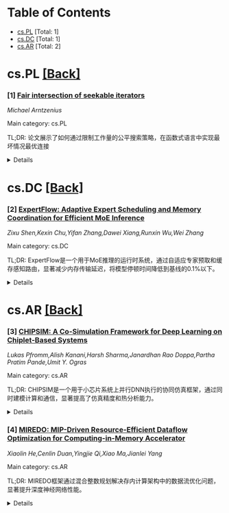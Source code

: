 <div id=toc></div>

# Table of Contents

- [cs.PL](#cs.PL) [Total: 1]
- [cs.DC](#cs.DC) [Total: 1]
- [cs.AR](#cs.AR) [Total: 2]


<div id='cs.PL'></div>

# cs.PL [[Back]](#toc)

### [1] [Fair intersection of seekable iterators](https://arxiv.org/abs/2510.26016)
*Michael Arntzenius*

Main category: cs.PL

TL;DR: 论文展示了如何通过限制工作量的公平搜索策略，在函数式语言中实现最坏情况最优连接


<details>
  <summary>Details</summary>
Motivation: 借鉴miniKanren相对于Prolog的语义进步，探索在函数式语言中实现公平且高效的搜索策略

Method: 使用有界工作量方法实现公平性，通过可搜索迭代器接口实现最坏情况最优连接

Result: 开发了一种优雅的组合方法，适用于函数式语言的浅层嵌入

Conclusion: 有界工作量的公平性概念不仅适用于逻辑编程，也能优雅地应用于实现数据库连接算法

Abstract: miniKanren's key semantic advance over Prolog is to implement a complete yet
efficient search strategy, fairly interleaving execution between disjuncts.
This fairness is accomplished by bounding how much work is done exploring one
disjunct before switching to the next. We show that the same idea -- fairness
via bounded work -- underlies an elegant compositional approach to implementing
worst-case optimal joins using a seekable iterator interface, suitable for
shallow embedding in functional languages.

</details>


<div id='cs.DC'></div>

# cs.DC [[Back]](#toc)

### [2] [ExpertFlow: Adaptive Expert Scheduling and Memory Coordination for Efficient MoE Inference](https://arxiv.org/abs/2510.26730)
*Zixu Shen,Kexin Chu,Yifan Zhang,Dawei Xiang,Runxin Wu,Wei Zhang*

Main category: cs.DC

TL;DR: ExpertFlow是一个用于MoE推理的运行时系统，通过自适应专家预取和缓存感知路由，显著减少内存传输延迟，将模型停顿时间降低到基线的0.1%以下。


<details>
  <summary>Details</summary>
Motivation: 现代GPU内存容量有限限制了大型语言模型的扩展，传统MoE推理方法因频繁参数传输引入高延迟，现有跨层预测策略缺乏跨硬件平台和负载的适应性。

Method: 结合自适应专家预取和缓存感知路由，利用传输带宽、参数维度和模型反馈等运行时统计持续调整预测范围，采用混合跨层预测方案融合预门控信息和中间计算状态来预测未来专家需求。

Result: 评估显示ExpertFlow将模型停顿时间减少到基线的0.1%以下，有效优化了严格内存约束下的MoE推理性能。

Conclusion: ExpertFlow通过自适应预取决策和与实际使用行为的对齐，有效减少了缓存未命中和专家交换引入的延迟，为内存受限环境下的MoE推理提供了高效解决方案。

Abstract: The expansion of large language models is increasingly limited by the
constrained memory capacity of modern GPUs. To mitigate this,
Mixture-of-Experts (MoE) architectures activate only a small portion of
parameters during inference, significantly lowering both memory demand and
computational overhead. However, conventional MoE inference approaches, which
select active experts independently at each layer, often introduce considerable
latency because of frequent parameter transfers between host and GPU memory. In
addition, current cross-layer prediction strategies, which are typically based
on fixed steps, lack adaptability across different hardware platforms and
workloads, thereby reducing their robustness and effectiveness.
  To address these challenges, we present ExpertFlow, a runtime system for MoE
inference that combines adaptive expert prefetching and cache-aware routing.
ExpertFlow continuously adjusts its prediction horizon for expert activation by
leveraging runtime statistics such as transfer bandwidth, parameter
dimensionality, and model feedback signals. Furthermore, it incorporates a
hybrid cross-layer prediction scheme that fuses pregating information with
intermediate computational states to anticipate future expert needs. By
adaptively refining prefetching decisions and aligning them with actual usage
behavior, ExpertFlow effectively decreases cache misses and removes latency
caused by expert swap-ins. Our evaluation demonstrates that ExpertFlow reduces
model stall time to less than 0.1% of the baseline, highlighting its capability
to optimize MoE inference under stringent memory constraints.

</details>


<div id='cs.AR'></div>

# cs.AR [[Back]](#toc)

### [3] [CHIPSIM: A Co-Simulation Framework for Deep Learning on Chiplet-Based Systems](https://arxiv.org/abs/2510.25958)
*Lukas Pfromm,Alish Kanani,Harsh Sharma,Janardhan Rao Doppa,Partha Pratim Pande,Umit Y. Ogras*

Main category: cs.AR

TL;DR: CHIPSIM是一个用于小芯片系统上并行DNN执行的协同仿真框架，通过同时建模计算和通信，显著提高了仿真精度和热分析能力。


<details>
  <summary>Details</summary>
Motivation: 传统单片芯片制造良率下降，无法满足数据密集型应用的计算、内存和通信需求，而小芯片架构提供了成本效益和可扩展性解决方案，但现有仿真方法缺乏所需的精度、速度和灵活性。

Method: 开发了CHIPSIM协同仿真框架，同时建模计算和通信，准确捕捉网络争用和流水线效应，并以微秒级粒度分析小芯片和片上网络功耗，进行精确瞬态热分析。

Result: 在均质/异构小芯片和不同片上网络架构上的广泛评估表明，该框架具有多功能性，精度提升高达340%，并具备功率/热分析能力。

Conclusion: CHIPSIM为小芯片系统上的DNN执行提供了一个准确、快速且灵活的仿真解决方案，解决了现有方法的局限性。

Abstract: Due to reduced manufacturing yields, traditional monolithic chips cannot keep
up with the compute, memory, and communication demands of data-intensive
applications, such as rapidly growing deep neural network (DNN) models.
Chiplet-based architectures offer a cost-effective and scalable solution by
integrating smaller chiplets via a network-on-interposer (NoI). Fast and
accurate simulation approaches are critical to unlocking this potential, but
existing methods lack the required accuracy, speed, and flexibility. To address
this need, this work presents CHIPSIM, a comprehensive co-simulation framework
designed for parallel DNN execution on chiplet-based systems. CHIPSIM
concurrently models computation and communication, accurately capturing network
contention and pipelining effects that conventional simulators overlook.
Furthermore, it profiles the chiplet and NoI power consumptions at microsecond
granularity for precise transient thermal analysis. Extensive evaluations with
homogeneous/heterogeneous chiplets and different NoI architectures demonstrate
the framework's versatility, up to 340% accuracy improvement, and power/thermal
analysis capability.

</details>


### [4] [MIREDO: MIP-Driven Resource-Efficient Dataflow Optimization for Computing-in-Memory Accelerator](https://arxiv.org/abs/2510.26463)
*Xiaolin He,Cenlin Duan,Yingjie Qi,Xiao Ma,Jianlei Yang*

Main category: cs.AR

TL;DR: MIREDO框架通过混合整数规划解决存内计算架构中的数据流优化问题，显著提升深度神经网络性能。


<details>
  <summary>Details</summary>
Motivation: 存内计算架构虽然能缓解数据移动瓶颈，但由于设计空间庞大和架构约束严格，现有优化方法无法充分利用其潜力，导致理论效率与实际系统效率存在明显差距。

Method: 提出MIREDO框架，将数据流优化建模为混合整数规划问题，采用分层硬件抽象和分析延迟模型来准确反映存内计算系统中的复杂数据传输行为。

Result: 评估结果显示MIREDO显著提升性能，在各种DNN模型和硬件设置下实现高达3.2倍的性能改进。

Conclusion: MIREDO通过联合建模工作负载特性、数据流策略和存内计算特定约束，系统性地探索设计空间，确定最优数据流配置。

Abstract: Computing-in-Memory (CIM) architectures have emerged as a promising solution
for accelerating Deep Neural Networks (DNNs) by mitigating data movement
bottlenecks. However, realizing the potential of CIM requires specialized
dataflow optimizations, which are challenged by an expansive design space and
strict architectural constraints. Existing optimization approaches often fail
to fully exploit CIM accelerators, leading to noticeable gaps between
theoretical and actual system-level efficiency. To address these limitations,
we propose the MIREDO framework, which formulates dataflow optimization as a
Mixed-Integer Programming (MIP) problem. MIREDO introduces a hierarchical
hardware abstraction coupled with an analytical latency model designed to
accurately reflect the complex data transfer behaviors within CIM systems. By
jointly modeling workload characteristics, dataflow strategies, and
CIM-specific constraints, MIREDO systematically navigates the vast design space
to determine the optimal dataflow configurations. Evaluation results
demonstrate that MIREDO significantly enhances performance, achieving up to
$3.2\times$ improvement across various DNN models and hardware setups.

</details>

